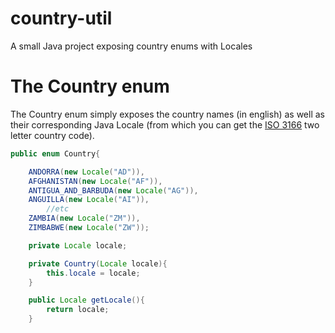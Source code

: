# country-util
A small Java project exposing country enums with Locales

# The Country enum
The Country enum simply exposes the country names (in english) as well as their corresponding Java Locale (from which you can get the [ISO 3166](https://www.iso.org/iso-3166-country-codes.html) two letter country code).

```java
public enum Country{

	ANDORRA(new Locale("AD")),
	AFGHANISTAN(new Locale("AF")),
	ANTIGUA_AND_BARBUDA(new Locale("AG")),
	ANGUILLA(new Locale("AI")),
        //etc
	ZAMBIA(new Locale("ZM")),
	ZIMBABWE(new Locale("ZW"));

	private Locale locale;

	private Country(Locale locale){
		this.locale = locale;
	}

	public Locale getLocale(){
		return locale;
	}
```
